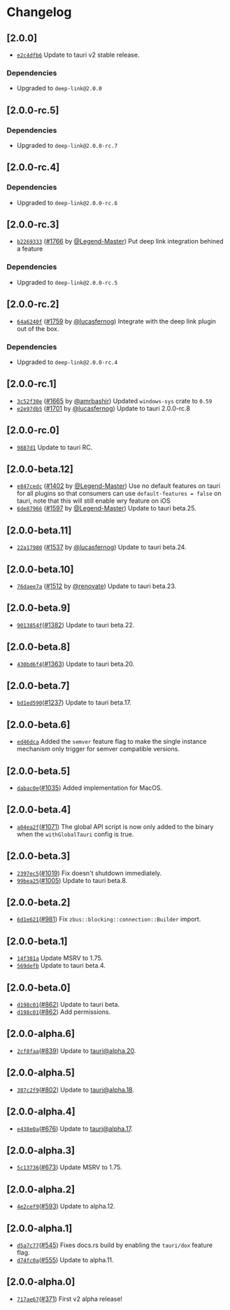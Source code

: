 # Changelog

## \[2.0.0]

- [`e2c4dfb6`](https://github.com/tauri-apps/plugins-workspace/commit/e2c4dfb6af43e5dd8d9ceba232c315f5febd55c1) Update to tauri v2 stable release.

### Dependencies

- Upgraded to `deep-link@2.0.0`

## \[2.0.0-rc.5]

### Dependencies

- Upgraded to `deep-link@2.0.0-rc.7`

## \[2.0.0-rc.4]

### Dependencies

- Upgraded to `deep-link@2.0.0-rc.6`

## \[2.0.0-rc.3]

- [`b2269333`](https://github.com/tauri-apps/plugins-workspace/commit/b2269333e39afe32629a11763a8e25d0b12b132b) ([#1766](https://github.com/tauri-apps/plugins-workspace/pull/1766) by [@Legend-Master](https://github.com/tauri-apps/plugins-workspace/../../Legend-Master)) Put deep link integration behined a feature

### Dependencies

- Upgraded to `deep-link@2.0.0-rc.5`

## \[2.0.0-rc.2]

- [`64a6240f`](https://github.com/tauri-apps/plugins-workspace/commit/64a6240f79fcd52267c8d721b727ae695055d7ff) ([#1759](https://github.com/tauri-apps/plugins-workspace/pull/1759) by [@lucasfernog](https://github.com/tauri-apps/plugins-workspace/../../lucasfernog)) Integrate with the deep link plugin out of the box.

### Dependencies

- Upgraded to `deep-link@2.0.0-rc.4`

## \[2.0.0-rc.1]

- [`3c52f30e`](https://github.com/tauri-apps/plugins-workspace/commit/3c52f30ea4ec29c51f7021aa7871614d72e43258) ([#1665](https://github.com/tauri-apps/plugins-workspace/pull/1665) by [@amrbashir](https://github.com/tauri-apps/plugins-workspace/../../amrbashir)) Updated `windows-sys` crate to `0.59`
- [`e2e97db5`](https://github.com/tauri-apps/plugins-workspace/commit/e2e97db51983267f5be84d4f6f0278d58834d1f5) ([#1701](https://github.com/tauri-apps/plugins-workspace/pull/1701) by [@lucasfernog](https://github.com/tauri-apps/plugins-workspace/../../lucasfernog)) Update to tauri 2.0.0-rc.8

## \[2.0.0-rc.0]

- [`9887d1`](https://github.com/tauri-apps/plugins-workspace/commit/9887d14bd0e971c4c0f5c1188fc4005d3fc2e29e) Update to tauri RC.

## \[2.0.0-beta.12]

- [`e847cedc`](https://github.com/tauri-apps/plugins-workspace/commit/e847cedc1f46f3e7a2ad81ea579b620bc5b992d7) ([#1402](https://github.com/tauri-apps/plugins-workspace/pull/1402) by [@Legend-Master](https://github.com/tauri-apps/plugins-workspace/../../Legend-Master)) Use no default features on tauri for all plugins so that consumers can use `default-features = false` on tauri, note that this will still enable wry feature on iOS
- [`6de87966`](https://github.com/tauri-apps/plugins-workspace/commit/6de87966ecc00ad9d91c25be452f1f46bd2b7e1f) ([#1597](https://github.com/tauri-apps/plugins-workspace/pull/1597) by [@Legend-Master](https://github.com/tauri-apps/plugins-workspace/../../Legend-Master)) Update to tauri beta.25.

## \[2.0.0-beta.11]

- [`22a17980`](https://github.com/tauri-apps/plugins-workspace/commit/22a17980ff4f6f8c40adb1b8f4ffc6dae2fe7e30) ([#1537](https://github.com/tauri-apps/plugins-workspace/pull/1537) by [@lucasfernog](https://github.com/tauri-apps/plugins-workspace/../../lucasfernog)) Update to tauri beta.24.

## \[2.0.0-beta.10]

- [`76daee7a`](https://github.com/tauri-apps/plugins-workspace/commit/76daee7aafece34de3092c86e531cf9eb1138989) ([#1512](https://github.com/tauri-apps/plugins-workspace/pull/1512) by [@renovate](https://github.com/tauri-apps/plugins-workspace/../../renovate)) Update to tauri beta.23.

## \[2.0.0-beta.9]

- [`9013854f`](https://github.com/tauri-apps/plugins-workspace/commit/9013854f42a49a230b9dbb9d02774765528a923f)([#1382](https://github.com/tauri-apps/plugins-workspace/pull/1382)) Update to tauri beta.22.

## \[2.0.0-beta.8]

- [`430bd6f4`](https://github.com/tauri-apps/plugins-workspace/commit/430bd6f4f379bee5d232ae6b098ae131db7f178a)([#1363](https://github.com/tauri-apps/plugins-workspace/pull/1363)) Update to tauri beta.20.

## \[2.0.0-beta.7]

- [`bd1ed590`](https://github.com/tauri-apps/plugins-workspace/commit/bd1ed5903ffcce5500310dac1e59e8c67674ef1e)([#1237](https://github.com/tauri-apps/plugins-workspace/pull/1237)) Update to tauri beta.17.

## \[2.0.0-beta.6]

- [`ed46dca`](https://github.com/tauri-apps/plugins-workspace/commit/ed46dca74ff3947dbbcb26a7b571c129bf925698) Added the `semver` feature flag to make the single instance mechanism only trigger for semver compatible versions.

## \[2.0.0-beta.5]

- [`dabac0e`](https://github.com/tauri-apps/plugins-workspace/commit/dabac0eedfd6e6d192c6c5a214e708b3c0223f6f)([#1035](https://github.com/tauri-apps/plugins-workspace/pull/1035)) Added implementation for MacOS.

## \[2.0.0-beta.4]

- [`a04ea2f`](https://github.com/tauri-apps/plugins-workspace/commit/a04ea2f38294d5a3987578283badc8eec87a7752)([#1071](https://github.com/tauri-apps/plugins-workspace/pull/1071)) The global API script is now only added to the binary when the `withGlobalTauri` config is true.

## \[2.0.0-beta.3]

- [`2397ec5`](https://github.com/tauri-apps/plugins-workspace/commit/2397ec5937e594397e533925ccd257cae30b4cd1)([#1019](https://github.com/tauri-apps/plugins-workspace/pull/1019)) Fix doesn't shutdown immediately.
- [`99bea25`](https://github.com/tauri-apps/plugins-workspace/commit/99bea2559c2c0648c2519c50a18cd124dacef57b)([#1005](https://github.com/tauri-apps/plugins-workspace/pull/1005)) Update to tauri beta.8.

## \[2.0.0-beta.2]

- [`6d1e621`](https://github.com/tauri-apps/plugins-workspace/commit/6d1e6218b5877ef91f589f790f7251acda9c9605)([#981](https://github.com/tauri-apps/plugins-workspace/pull/981)) Fix `zbus::blocking::connection::Builder` import.

## \[2.0.0-beta.1]

- [`14f381a`](https://github.com/tauri-apps/plugins-workspace/commit/14f381acf8fe690acecc676922c6f05939b95734) Update MSRV to 1.75.
- [`569defb`](https://github.com/tauri-apps/plugins-workspace/commit/569defbe9492e38938554bb7bdc1be9151456d21) Update to tauri beta.4.

## \[2.0.0-beta.0]

- [`d198c01`](https://github.com/tauri-apps/plugins-workspace/commit/d198c014863ee260cb0de88a14b7fc4356ef7474)([#862](https://github.com/tauri-apps/plugins-workspace/pull/862)) Update to tauri beta.
- [`d198c01`](https://github.com/tauri-apps/plugins-workspace/commit/d198c014863ee260cb0de88a14b7fc4356ef7474)([#862](https://github.com/tauri-apps/plugins-workspace/pull/862)) Add permissions.

## \[2.0.0-alpha.6]

- [`2cf8faa`](https://github.com/tauri-apps/plugins-workspace/commit/2cf8faa3e149af55eb86e5aba8ebfc54210ca703)([#839](https://github.com/tauri-apps/plugins-workspace/pull/839)) Update to tauri@alpha.20.

## \[2.0.0-alpha.5]

- [`387c2f9`](https://github.com/tauri-apps/plugins-workspace/commit/387c2f9e0ce4c75c07ffa3fd76391a25b58f5daf)([#802](https://github.com/tauri-apps/plugins-workspace/pull/802)) Update to tauri@alpha.18.

## \[2.0.0-alpha.4]

- [`e438e0a`](https://github.com/tauri-apps/plugins-workspace/commit/e438e0a62d4b430a5159f05f13ecd397dd891a0d)([#676](https://github.com/tauri-apps/plugins-workspace/pull/676)) Update to tauri@alpha.17.

## \[2.0.0-alpha.3]

- [`5c13736`](https://github.com/tauri-apps/plugins-workspace/commit/5c137365c60790e8d4037d449e8237aa3fffdab0)([#673](https://github.com/tauri-apps/plugins-workspace/pull/673)) Update MSRV to 1.75.

## \[2.0.0-alpha.2]

- [`4e2cef9`](https://github.com/tauri-apps/plugins-workspace/commit/4e2cef9b702bbbb9cf4ee17de50791cb21f1b2a4)([#593](https://github.com/tauri-apps/plugins-workspace/pull/593)) Update to alpha.12.

## \[2.0.0-alpha.1]

- [`d5a7c77`](https://github.com/tauri-apps/plugins-workspace/commit/d5a7c77a8d0e7912a6b07b22ed329004edd6e80b)([#545](https://github.com/tauri-apps/plugins-workspace/pull/545)) Fixes docs.rs build by enabling the `tauri/dox` feature flag.
- [`d74fc0a`](https://github.com/tauri-apps/plugins-workspace/commit/d74fc0a097996e90a37be8f57d50b7d1f6ca616f)([#555](https://github.com/tauri-apps/plugins-workspace/pull/555)) Update to alpha.11.

## \[2.0.0-alpha.0]

- [`717ae67`](https://github.com/tauri-apps/plugins-workspace/commit/717ae670978feb4492fac1f295998b93f2b9347f)([#371](https://github.com/tauri-apps/plugins-workspace/pull/371)) First v2 alpha release!
